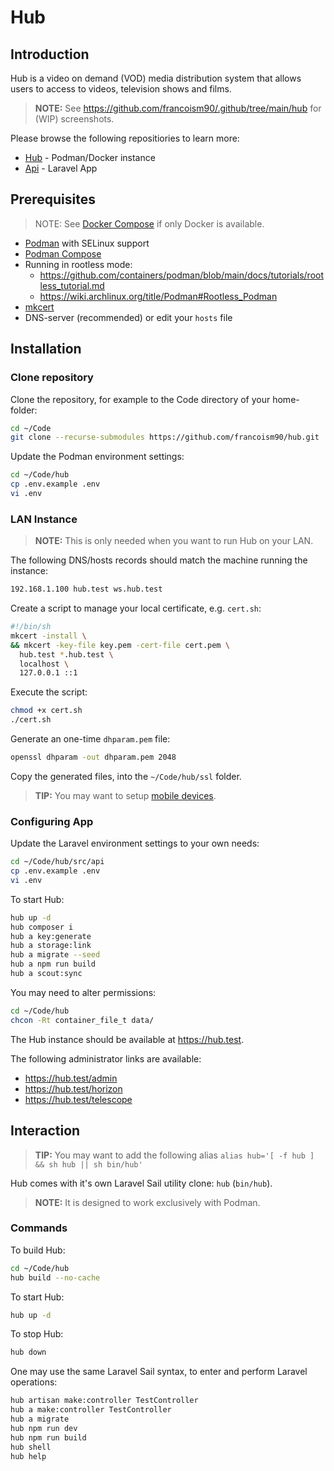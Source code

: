 # Hub

## Introduction

Hub is a video on demand (VOD) media distribution system that allows users to access to videos, television shows and films.

> **NOTE:** See <https://github.com/francoism90/.github/tree/main/hub> for (WIP) screenshots.

Please browse the following repositiories to learn more:

- [Hub](https://github.com/francoism90/hub) - Podman/Docker instance
- [Api](https://github.com/francoism90/hub-api) - Laravel App

## Prerequisites

> NOTE: See [Docker Compose](https://github.com/francoism90/hub/wiki/Docker-Compose) if only Docker is available.

- [Podman](https://podman.io/) with SELinux support
- [Podman Compose](https://github.com/containers/podman-compose)
- Running in rootless mode:
  - <https://github.com/containers/podman/blob/main/docs/tutorials/rootless_tutorial.md>
  - <https://wiki.archlinux.org/title/Podman#Rootless_Podman>
- [mkcert](https://github.com/FiloSottile/mkcert)
- DNS-server (recommended) or edit your `hosts` file

## Installation

### Clone repository

Clone the repository, for example to the Code directory of your home-folder:

```bash
cd ~/Code
git clone --recurse-submodules https://github.com/francoism90/hub.git
```

Update the Podman environment settings:

```bash
cd ~/Code/hub
cp .env.example .env
vi .env
```

### LAN Instance

> **NOTE:** This is only needed when you want to run Hub on your LAN.

The following DNS/hosts records should match the machine running the instance:

```md
192.168.1.100 hub.test ws.hub.test
```

Create a script to manage your local certificate, e.g. `cert.sh`:

```bash
#!/bin/sh
mkcert -install \
&& mkcert -key-file key.pem -cert-file cert.pem \
  hub.test *.hub.test \
  localhost \
  127.0.0.1 ::1
```

Execute the script:

```bash
chmod +x cert.sh
./cert.sh
```

Generate an one-time `dhparam.pem` file:

```bash
openssl dhparam -out dhparam.pem 2048
```

Copy the generated files, into the `~/Code/hub/ssl` folder.

> **TIP:** You may want to setup [mobile devices](https://github.com/FiloSottile/mkcert#mobile-devices).

### Configuring App

Update the Laravel environment settings to your own needs:

```bash
cd ~/Code/hub/src/api
cp .env.example .env
vi .env
```

To start Hub:

```bash
hub up -d
hub composer i
hub a key:generate
hub a storage:link
hub a migrate --seed
hub a npm run build
hub a scout:sync
```

You may need to alter permissions:

```bash
cd ~/Code/hub
chcon -Rt container_file_t data/
```

The Hub instance should be available at <https://hub.test>.

The following administrator links are available:
- <https://hub.test/admin>
- <https://hub.test/horizon>
- <https://hub.test/telescope>

## Interaction

> **TIP:** You may want to add the following alias `alias hub='[ -f hub ] && sh hub || sh bin/hub'`

Hub comes with it's own Laravel Sail utility clone: `hub` (`bin/hub`).

> **NOTE:** It is designed to work exclusively with Podman.

### Commands

To build Hub:

```bash
cd ~/Code/hub
hub build --no-cache
```

To start Hub:

```bash
hub up -d
```

To stop Hub:

```bash
hub down
```

One may use the same Laravel Sail syntax, to enter and perform Laravel operations:

```bash
hub artisan make:controller TestController
hub a make:controller TestController
hub a migrate
hub npm run dev
hub npm run build
hub shell
hub help
```
